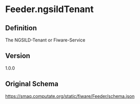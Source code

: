 # Feeder.ngsildTenant

## Definition
The NGSILD-Tenant or Fiware-Service

## Version
1.0.0

## Original Schema
https://smaq.computate.org/static/fiware/Feeder/schema.json

